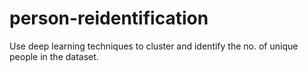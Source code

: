 # person-reidentification
Use deep learning techniques to cluster and identify the no. of unique people in the dataset.
